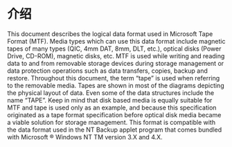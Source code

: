 # 介绍

This document describes the logical data format used in Microsoft Tape Format (MTF). Media types which can use this data
format include magnetic tapes of many types (QIC, 4mm DAT, 8mm, DLT, etc.), optical disks (Power Drive, CD-ROM),
magnetic disks, etc. MTF is used while writing and reading data to and from removable storage devices during storage
management or data protection operations such as data transfers, copies, backup and restore.
Throughout this document, the term “tape” is used when referring to the removable media. Tapes are shown in most of the
diagrams depicting the physical layout of data. Even some of the data structures include the name “TAPE”. Keep in mind that
disk based media is equally suitable for MTF and tape is used only as an example, and because this specification originated as
a tape format specification before optical disk media became a viable solution for storage management.
This format is compatible with the data format used in the NT Backup applet program that comes bundled with Microsoft ®
Windows NT TM version 3.X and 4.X.
